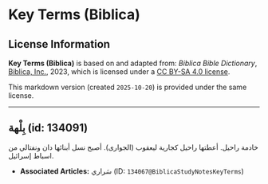# Key Terms (Biblica)

## License Information

**Key Terms (Biblica)** is based on and adapted from: _Biblica Bible Dictionary_, [Biblica, Inc.](https://www.biblica.com/), 2023, which is licensed under a [CC BY-SA 4.0 license](https://creativecommons.org/licenses/by-sa/4.0/legalcode.en).

This markdown version (created `2025-10-20`) is provided under the same license.



--------------------------------

## بِلْهة (id: 134091)

خادمة راحيل. أعطتها راحيل كجارية ليعقوب (الجوارى). أصبح نسل أبنائها دان ونفتالي من اسباط إسرائيل.

* **Associated Articles:** سَراري (ID: `134067@BiblicaStudyNotesKeyTerms`)

